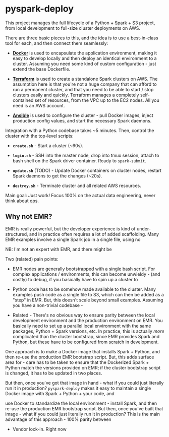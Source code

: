 
# pyspark-deploy

This project manages the full lifecycle of a Python + Spark + S3 project, from local development to full-size cluster deployments on AWS.

There are three basic pieces to this, and the idea is to use a best-in-class tool for each, and then connect them seamlessly:

- [**Docker**](https://www.docker.com/) is used to encapsulate the application environment, making it easy to develop locally and then deploy an identical environment to a cluster. Assuming you need some kind of custom configuration - just extend the base Dockerfile.

- [**Terraform**](https://www.terraform.io/) is used to create a standalone Spark clusters on AWS. The assumption here is that you're not a huge company that can afford to run a permanent cluster, and that you need to be able to start / stop clusters easily and quickly. Terraform manages a completely self-contained set of resources, from the VPC up to the EC2 nodes. All you need is an AWS account.

- [**Ansible**](https://www.ansible.com/) is used to configure the cluster - pull Docker images, inject production config values, and start the necessary Spark daemons.

Integration with a Python codebase takes ~5 minutes. Then, control the cluster with the top-level scripts:

- **`create.sh`** - Start a cluster (~60s).

- **`login.sh`** - SSH into the master node, drop into tmux session, attach to bash shell on the Spark driver container. Ready to `spark-submit`.

- **`update.sh`** (TODO) - Update Docker containers on cluster nodes, restart Spark daemons to get the changes (~20s).

- **`destroy.sh`** - Terminate cluster and all related AWS resources.

Main goal: Just work! Focus 100% on the actual data engineering, never think about ops.

## Why not EMR?

EMR is really powerful, but the developer experience is kind of under-structured, and in practice often requires a lot of added scaffolding. Many EMR examples involve a single Spark job in a single file, using no

NB: I'm not an expert with EMR, and there might be


Two (related) pain points:

- EMR nodes are generally bootstrapped with a single bash script. For complex applications / environments, this can become unwieldy - (and costly) to debug, if you basically have to spin up a cluster to 

- Python code has to be somehow made available to the cluster. Many examples push code as a single file to S3, which can then be added as a "step" in EMR. But, this doesn't scale beyond small examples. Assuming you have a non-trivial codebase -

- Related - There's no obvious way to ensure parity between the local development environment and the production environment on EMR. You basically need to set up a parallel local environment with the same packages, Python + Spark versions, etc. In practice, this is actually *more* complicated than the cluster bootstrap, since EMR provides Spark and Python, but these have to be configured from scratch in development.

One approach is to make a Docker image that installs Spark + Python, and then re-use the production EMR bootstrap script. But, this adds surface area for  - care has to be taken to ensure that the Dockerized Spark + Python match the versions provided on EMR; if the cluster bootstrap script is changed, it has to be updated in two places.


 But then, once you've got that image in hand - what if you could just literally run it in production? `pyspark-deploy` makes it easy to maintain a single Docker image with Spark + Python + your code, and

 use Docker to standardize the local environment - install Spark, and then re-use the production EMR bootstrap script. But then, once you've built that image - what if you could just literally run it in production? This is the main advantage of this approach - 100% parity between

- Vendor lock-in. Right now
